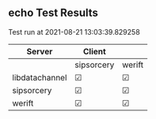 ## echo Test Results
Test run at 2021-08-21 13:03:39.829258

| Server      | Client      |             |
|-------------|-------------|-------------|
|             | sipsorcery  | werift      |
| libdatachannel| &#9745;     | &#9745;     |
| sipsorcery  | &#9745;     | &#9745;     |
| werift      | &#9745;     | &#9745;     |
